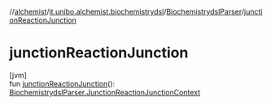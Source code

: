 //[alchemist](../../../index.md)/[it.unibo.alchemist.biochemistrydsl](../index.md)/[BiochemistrydslParser](index.md)/[junctionReactionJunction](junction-reaction-junction.md)

# junctionReactionJunction

[jvm]\
fun [junctionReactionJunction](junction-reaction-junction.md)(): [BiochemistrydslParser.JunctionReactionJunctionContext](-junction-reaction-junction-context/index.md)
